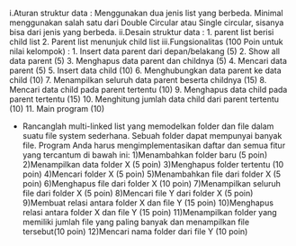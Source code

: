 i.Aturan struktur data : 
    Menggunakan dua jenis list yang berbeda. Minimal menggunakan salah satu dari Double Circular atau Single circular, sisanya bisa dari jenis yang berbeda.
ii.Desain struktur data : 
    1. parent list berisi child list
    2. Parent list menunjuk child list
iii.Fungsionalitas (100 Poin untuk nilai kelompok) : 
    1. Insert data parent dari depan/belakang (5)
    2. Show all data parent (5)
    3. Menghapus data parent dan childnya (5)
    4. Mencari data parent (5)
    5. Insert data child (10)
    6. Menghubungkan data parent ke data child (10)
    7. Menampilkan seluruh data parent beserta childnya (15)
    8. Mencari data child pada parent tertentu (10)
    9. Menghapus data child pada parent tertentu (15)
    10. Menghitung jumlah data child dari parent tertentu (10)
    11. Main program (10)

- Rancanglah multi-linked list yang memodelkan folder dan file  dalam suatu file system sederhana. Sebuah folder dapat mempunyai banyak file. Program Anda harus mengimplementasikan daftar dan semua fitur yang tercantum di bawah ini:
1)Menambahkan folder baru (5 poin)
2)Menampilkan data folder X (5 poin)
3)Menghapus folder tertentu (10 poin)
4)Mencari folder X (5 poin)
5)Menambahkan file dari folder X (5 poin)
6)Menghapus file dari folder X (10 poin)
7)Menampilkan seluruh file dari folder X (5 poin)
8)Mencari file Y dari folder X (5 poin)
9)Membuat relasi antara folder X dan file Y (15 poin)
10)Menghapus relasi antara folder X dan file Y (15 poin)
11)Menampilkan folder yang memiliki jumlah file yang paling banyak dan menampilkan file tersebut(10 poin)
12)Mencari nama folder dari file Y (10 poin)
